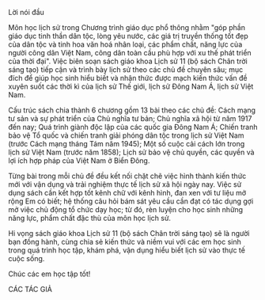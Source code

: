 Lời nói đầu

Môn học lịch sử trong Chương trình giáo dục phổ thông nhằm "góp phần giáo dục tinh thần dân tộc, lòng yêu nước, các giá trị truyền thống tốt đẹp của dân tộc và tinh hoa văn hoá nhân loại, các phẩm chất, năng lực của người công dân Việt Nam, công dân toàn cầu phù hợp với xu thế phát triển của thời đại". Việc biên soạn sách giáo khoa Lịch sử 11 (bộ sách Chân trời sáng tạo) tiếp cận và trình bày lịch sử theo các chủ đề chuyên sâu; mục đích để giúp học sinh hiểu biết và nhận thức được mạch kiến thức vấn đề xuyên suốt các thời kì của lịch sử Thế giới, lịch sử Đông Nam Á, lịch sử Việt Nam.

Cấu trúc sách chia thành 6 chương gồm 13 bài theo các chủ đề: Cách mạng tư sản và sự phát triển của Chủ nghĩa tư bản; Chủ nghĩa xã hội từ năm 1917 đến nay; Quá trình giành độc lập của các quốc gia Đông Nam Á; Chiến tranh bảo vệ Tổ quốc và chiến tranh giải phóng dân tộc trong lịch sử Việt Nam (trước Cách mạng tháng Tám năm 1945); Một số cuộc cải cách lớn trong lịch sử Việt Nam (trước năm 1858); Lịch sử bảo vệ chủ quyền, các quyền và lợi ích hợp pháp của Việt Nam ở Biển Đông.

Từng bài trong mỗi chủ đề đều kết nối chặt chẽ việc hình thành kiến thức mới với vận dụng và trải nghiệm thực tế lịch sử xã hội ngày nay. Việc sử dụng sách cần kết hợp tốt kênh chữ với kênh hình, đan xen với tư liệu mở rộng Em có biết; hệ thống câu hỏi bám sát yêu cầu cần đạt có tác dụng gợi mở việc chủ động tổ chức dạy học; từ đó, rèn luyện cho học sinh những năng lực, phẩm chất đặc thù của môn học lịch sử.

Hi vọng sách giáo khoa Lịch sử 11 (bộ sách Chân trời sáng tạo) sẽ là người bạn đồng hành, cùng chia sẻ kiến thức và niềm vui với các em học sinh trong quá trình học tập, khám phá, vận dụng hiểu biết lịch sử vào thực tế cuộc sống.

Chúc các em học tập tốt!

CÁC TÁC GIẢ